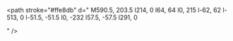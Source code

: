 <!-- S41 -->
<path stroke="#ffe8db" d="
M590.5, 203.5
l214, 0
l64, 64
l0, 215
l-62, 62
l-513, 0
l-51.5, -51.5
l0, -232
l57.5, -57.5
l291, 0

"
/>
<path class="gesundbrunnen-schonhauser_allee" stroke="#a84d1a" d="
M590.5, 203.5
l89, 0
"
/>
<path class="schonhauser_allee-gesundbrunnen" stroke="#a84d1a" d="
M679.5, 203.5
l-89, 0
"
/>
<path class="schonhauser_allee-prenzlauer_allee" stroke="#a84d1a" d="
M679.5, 203.5
l100, 0
"
/>
<path class="prenzlauer_allee-schonhauser_allee" stroke="#a84d1a" d="
M779.5, 203.5
l-100, 0
"
/>
<path class="prenzlauer_allee-greifswalder_str" stroke="#a84d1a" d="
M779.5, 203.5
l25, 0
l18.5, 18.5
"
/>
<path class="greifswalder_str-prenzlauer_allee" stroke="#a84d1a" d="
M823, 222
l-18.5, -18.5
l-25, 0
"
/>
<path class="greifswalder_str-lansberger_allee" stroke="#a84d1a" d="
M823, 222
l45.5, 45.5
l0, 23.5
"
/>
<path class="lansberger_allee-greifswalder_str" stroke="#a84d1a" d="
M868.5, 291
l0, -23.5
l-45.5, -45.5
"
/>
<path class="lansberger_allee-storkower_str" stroke="#a84d1a" d="
M868.5, 291
l0, 42.5
"
/>
<path class="storkower_str-lansberger_allee" stroke="#a84d1a" d="
M868.5, 333.5
l0, -42.5
"
/>
<path class="storkower_str-frankfurter_allee" stroke="#a84d1a" d="
M868.5, 333.5
l0, 37.5
"
/>
<path class="frankfurter_allee-storkower_str" stroke="#a84d1a" d="
M868.5, 371
l0, -37.5
"
/>
<path class="frankfurter_allee-ostkreuz" stroke="#a84d1a" d="
M868.5, 371
l0, 34
"
/>
<path class="ostkreuz-frankfurter_allee" stroke="#a84d1a" d="
M868.5, 405
l0, -34
"
/>
<path class="ostkreuz-treptower_park" stroke="#a84d1a" d="
M868.5, 405
l0, 61
"
/>
<path class="treptower_park-ostkreuz" stroke="#a84d1a" d="
M868.5, 466
l0, -61
"
/>
<path class="treptower_park-sonnenallee" stroke="#a84d1a" d="
M868.5, 466
l0, 16.5
l-41, 41
"
/>
<path class="sonnenallee-treptower_park" stroke="#a84d1a" d="
M827.5, 523.5
l41, -41
l0, -16.5
"
/>
<path class="sonnenallee-neukolln" stroke="#a84d1a" d="
M827.5, 523.5
l-21, 21
l-26.5, 0
"
/>
<path class="neukolln-sonnenallee" stroke="#a84d1a" d="
M780, 544.5
l26.5, 0
l21, -21
"
/>
<path class="neukolln-hermannstr" stroke="#a84d1a" d="
M780, 544.5
l-58, 0
"
/>

<path class="hermannstr-neukolln" stroke="#a84d1a" d="
M722, 544.5
l58, 0
"
/>
<path class="hermannstr-tempelhof" stroke="#a84d1a" d="
M722, 544.5
l-112, 0
"
/>
<path class="tempelhof-hermannstr" stroke="#a84d1a" d="
M610, 544.5
l112, 0
"
/>
<path class="tempelhof-sudkreuz" stroke="#a84d1a" d="
M610, 544.5
l-67, 0
"
/>
<path class="sudkreuz-tempelhof" stroke="#a84d1a" d="
M543, 544.5
l67, 0
"
/>
<path class="sudkreuz-schoneberg" stroke="#a84d1a" d="
M543, 544.5
l-67, 0
"
/>
<path class="schoneberg-sudkreuz" stroke="#a84d1a" d="
M476, 544.5
l67, 0
"
/>
<path class="schoneberg-innsbrucker_platz" stroke="#a84d1a" d="
M476, 544.5
l-38.5, 0
"
/>
<path class="innsbrucker_platz-schoneberg" stroke="#a84d1a" d="
M437.5, 544.5
l38.5, 0
"
/>
<path class="innsbrucker_platz-bundesplatz" stroke="#a84d1a" d="
M437.5, 544.5
l-67, 0
"
/>
<path class="bundesplatz-innsbrucker_platz" stroke="#a84d1a" d="
M370.5, 544.5
l67, 0
"
/>
<path class="bundesplatz-heidelberger_platz" stroke="#a84d1a" d="
M370.5, 544.5
l-77, 0
"
/>
<path class="heidelberger_platz-bundesplatz" stroke="#a84d1a" d="
M293.5, 544.5
l77, 0
"
/>
<path class="heidelberger_platz-hohenzollerndamm" stroke="#a84d1a" d="
M293.5, 544.5
l-42.5, -42.5
"
/>
<path class="hohenzollerndamm-heidelberger_platz" stroke="#a84d1a" d="
M251, 502
l42.5, 42.5
"
/>
<path class="hohenzollerndamm-halensee" stroke="#a84d1a" d="
M251, 502
l-9, -9
l0, -63
"
/>
<path class="halensee-hohenzollerndamm" stroke="#a84d1a" d="
M242, 430
l0, 63
l9, 9
"
/>
<path class="halensee-westkreuz" stroke="#a84d1a" d="
M242, 430
l0, -40
"
/>
<path class="westkreuz-halensee" stroke="#a84d1a" d="
M242, 390
l0, 40
"
/>
<path class="westkreuz-messe_nord" stroke="#a84d1a" d="
M242, 390
l0, -34
"
/>
<path class="messe_nord-westkreuz" stroke="#a84d1a" d="
M242, 356
l0, 34
"
/>
<path class="messe_nord-westend" stroke="#a84d1a" d="
M242, 356
l0, -61.5
"
/>
<path class="westend-messe_nord" stroke="#a84d1a" d="
M242, 294.5
l0, 61.5
"
/>
<path class="westend-jungfernheide" stroke="#a84d1a" d="
M242, 294.5
l0, -33.5
l43, -43
"
/>
<path class="jungfernheide-westend" stroke="#a84d1a" d="
M285, 218
l-43, 43
l0, 33.5
"
/>
<path class="jungfernheide-beusselstr" stroke="#a84d1a" d="
M285, 218
l14.5, -14.5
l65, 0
"
/>
<path class="beusselstr-jungfernheide" stroke="#a84d1a" d="
M364.5, 203.5
l-65, 0
l-14.5, 14.5
"
/>
<path class="beusselstr-westhafen" stroke="#a84d1a" d="
M364.5, 203.5
l62, 0
"
/>
<path class="westhafen-beusselstr" stroke="#a84d1a" d="
M426.5, 203.5
l-62, 0
"
/>
<path class="westhafen-wedding" stroke="#a84d1a" d="
M426.5, 203.5
l61.5, 0
"
/>
<path class="wedding-westhafen" stroke="#a84d1a" d="
M488, 203.5
l-61.5, 0
"
/>
<path class="wedding-gesundbrunnen" stroke="#a84d1a" d="
M488, 203.5
l102.5, 0
"
/>
<path class="gesundbrunnen-wedding" stroke="#a84d1a" d="
M590.5, 203.5
l-102.5, 0
"
/>
